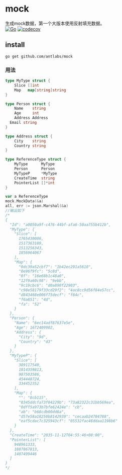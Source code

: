 # mock
生成mock数据，第一个大版本使用反射填充数据。   
[![Go](https://github.com/antlabs/mock/workflows/Go/badge.svg)](https://github.com/antlabs/mock/actions)
[![codecov](https://codecov.io/gh/antlabs/mock/branch/master/graph/badge.svg)](https://codecov.io/gh/antlabs/mock)
## install
```
go get github.com/antlabs/mock
```
### 用法
```go
type MyType struct {
	Slice []int
	Map   map[string]string
}

type Person struct {
	Name    string
	Age     int
	Address Address
  Email string
}

type Address struct {
	City    string
	Country string
}

type ReferenceType struct {
	MyType      MyType
	Person      Person
	MyTypeP     *MyType
	CreateTime  string
	PointerList []*int
}

var a ReferenceType
mock.MockData(&a)
all, err := json.Marshal(&a)
//输出如下
/*
{
  "Id": "a0050a9f-c476-44bf-afa6-50aa755b412b",
  "MyType": {
    "Slice": [
      1765430006,
      1517363189,
      1513256343,
      1856964067
    ],
    "Map": {
      "0dc39a52cbf7": "1b42ec291a5610",
      "0e96f9fc": "5c8d",
      "0f": "16e68b1c48a0",
      "12f9a60c98": "9ebb",
      "9c19cbc6": "d0a890f22903",
      "c98e58179f33cd29f2": "4ac8cc9d56f84e57cc",
      "d843468e006f75decf": "f84c",
      "f6a851": "4d",
      "fa": "52"
    }
  },
  "Person": {
    "Name": "6ec14adf87637e5e",
    "Age": 1672409902,
    "Address": {
      "City": "9d",
      "Country": "d3"
    }
  },
  "MyTypeP": {
    "Slice": [
      389117540,
      1014359813,
      987503586,
      454448724,
      334452352
    ],
    "Map": {
      "": "8cb115",
      "0345ddcfa73f04229b": "73a82322c31bb569ea",
      "0dff5a973b7bfe62424e": "cb",
      "ab": "b68cdb00dd6a",
      "d57e58a18250b8142939": "cecaab24704788",
      "eaf5cdac7c325943cf": "05532fac46ddaa1198b6"
    }
  },
  "CreateTime": "2035-11-12T04:55:46+08:00",
  "PointerList": [
    948961333,
    1887867813,
    1407499446
  ]
}
*/
```

